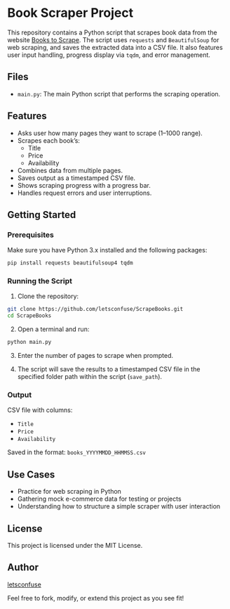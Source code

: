 # Book Scraper Project

This repository contains a Python script that scrapes book data from the website [Books to Scrape](http://books.toscrape.com/). The script uses `requests` and `BeautifulSoup` for web scraping, and saves the extracted data into a CSV file. It also features user input handling, progress display via `tqdm`, and error management.

## Files

- `main.py`: The main Python script that performs the scraping operation.

## Features

- Asks user how many pages they want to scrape (1–1000 range).
- Scrapes each book’s:
  - Title
  - Price
  - Availability
- Combines data from multiple pages.
- Saves output as a timestamped CSV file.
- Shows scraping progress with a progress bar.
- Handles request errors and user interruptions.

## Getting Started

### Prerequisites

Make sure you have Python 3.x installed and the following packages:

```bash
pip install requests beautifulsoup4 tqdm
```

### Running the Script

1. Clone the repository:

```bash
git clone https://github.com/letsconfuse/ScrapeBooks.git
cd ScrapeBooks
```

2. Open a terminal and run:

```bash
python main.py
```

3. Enter the number of pages to scrape when prompted.

4. The script will save the results to a timestamped CSV file in the specified folder path within the script (`save_path`).

### Output

CSV file with columns:
- `Title`
- `Price`
- `Availability`

Saved in the format: `books_YYYYMMDD_HHMMSS.csv`

## Use Cases

- Practice for web scraping in Python
- Gathering mock e-commerce data for testing or projects
- Understanding how to structure a simple scraper with user interaction

## License

This project is licensed under the MIT License.

## Author

[letsconfuse](https://github.com/letsconfuse)

Feel free to fork, modify, or extend this project as you see fit!

